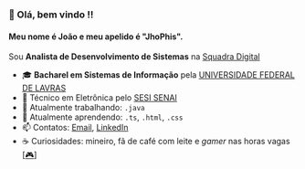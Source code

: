 ### 👋 Olá, bem vindo !!
#### Meu nome é João e meu apelido é "JhoPhis".

Sou **Analista de Desenvolvimento de Sistemas** na [Squadra Digital](https://www.squadra.com.br/index.html)<br>

- 🎓 **Bacharel em Sistemas de Informação** pela [UNIVERSIDADE FEDERAL DE LAVRAS](https://ufla.br/)
- 📘 Técnico em Eletrônica pelo [SESI SENAI](https://www.fiemg.com.br/unidades/sesi-senai-itajuba-cfp-aureliano-chaves/)
- 🔭 Atualmente trabalhando: `.java`
- 🌱 Atualmente aprendendo:  `.ts`, `.html`, `.css`
- 📫 Contatos: [Email](mailto:joaopliniosiqueira@gmail.com?subject=Olá%20João%20Plínio), [LinkedIn](https://www.linkedin.com/in/joaopliniosiqueira/)
- ☕ Curiosidades: mineiro, fã de café com leite e *gamer* nas horas vagas [[🎮](https://steamcommunity.com/id/jhophis)]
